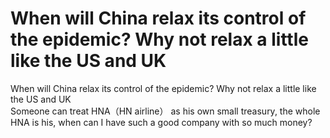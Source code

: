 # When will China relax its control of the epidemic? Why not relax a little like the US and UK  

When will China relax its control of the epidemic? Why not relax a little like the US and UK  
Someone can treat HNA（HN airline） as his own small treasury, the whole HNA is his, when can I have such a good company with so much money?
